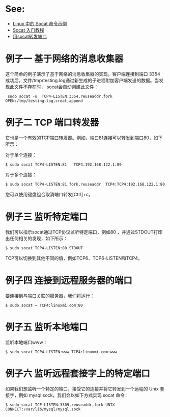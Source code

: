 # See: 
- [Linux 中的 Socat 命令示例](https://www.51cto.com/article/717314.html)
- [Socat 入门教程](https://www.hi-linux.com/posts/61543.html)
- [用socat转发端口](https://fasionchan.com/network/toolkit/socat/)

# 例子一 基于网络的消息收集器
这个简单的例子演示了基于网络的消息收集器的实现。客户端连接到端口 3354 成功后，文件/tmp/testing.log通过新生成的子进程附加客户端发送的数据。当发现此文件不存在时， socat会自动创建此文件：
```
 sudo socat -u  TCP4-LISTEN:3354,reuseaddr,fork    OPEN:/tmp/testing.log,creat,append
```

# 例子二 TCP 端口转发器
它也是一个有效的TCP端口转发器。例如，端口81连接可以转发到端口80，如下所示：

对于单个连接：
```
$ sudo socat TCP4-LISTEN:81   TCP4:192.168.122.1:80
```
对于多个连接：
```
$ sudo socat TCP4-LISTEN:81,fork,reuseaddr  TCP4:TCP4:192.168.122.1:80
```
您可以使用键盘组合取消端口转发[Ctrl]+c。

# 例子三  监听特定端口

我们可以指示socat通过TCP协议监听特定端口，例如80 ，并通过STDOUT打印出任何相关的发现，如下所示：
```
$ sudo socat TCP4-LISTEN:80 STDOUT
```
TCP可以切换到其他不同的值，例如TCP6、TCP6-LISTEN和TCP4。

# 例子四 连接到远程服务器的端口

要连接到与端口关联的服务器，我们将运行：
```
$ sudo socat – TCP4:linuxmi.com:80 
```

# 例子五 监听本地端口

监听本地端口www：
```
$ sudo socat TCP4-LISTEN:www TCP4:linuxmi.com:www
```

# 例子六 监听远程套接字上的特定端口

如果我们想监听一个特定的端口，接受它的连接并将它转发到一个远程的 Unix 套接字，例如 mysql.sock，我们会以如下方式实现 socat 命令：
```
$ sudo socat TCP-LISTEN:3309,reuseaddr,fork UNIX-CONNECT:/var/lib/mysql/mysql.sock
```
